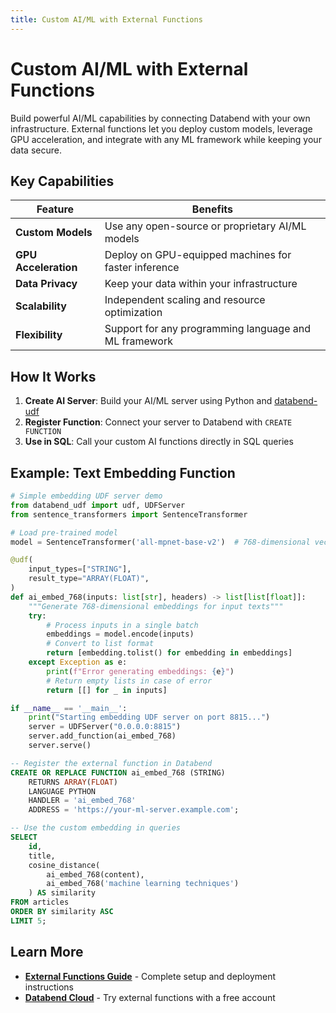 ```yaml
---
title: Custom AI/ML with External Functions
---
```


# Custom AI/ML with External Functions

Build powerful AI/ML capabilities by connecting Databend with your own infrastructure. External functions let you deploy custom models, leverage GPU acceleration, and integrate with any ML framework while keeping your data secure.

## Key Capabilities

| Feature | Benefits |
|---------|----------|
| **Custom Models** | Use any open-source or proprietary AI/ML models |
| **GPU Acceleration** | Deploy on GPU-equipped machines for faster inference |
| **Data Privacy** | Keep your data within your infrastructure |
| **Scalability** | Independent scaling and resource optimization |
| **Flexibility** | Support for any programming language and ML framework |

## How It Works

1. **Create AI Server**: Build your AI/ML server using Python and [databend-udf](https://pypi.org/project/databend-udf)
2. **Register Function**: Connect your server to Databend with `CREATE FUNCTION`
3. **Use in SQL**: Call your custom AI functions directly in SQL queries

## Example: Text Embedding Function

```python
# Simple embedding UDF server demo
from databend_udf import udf, UDFServer
from sentence_transformers import SentenceTransformer

# Load pre-trained model
model = SentenceTransformer('all-mpnet-base-v2')  # 768-dimensional vectors

@udf(
    input_types=["STRING"],
    result_type="ARRAY(FLOAT)",
)
def ai_embed_768(inputs: list[str], headers) -> list[list[float]]:
    """Generate 768-dimensional embeddings for input texts"""
    try:
        # Process inputs in a single batch
        embeddings = model.encode(inputs)
        # Convert to list format
        return [embedding.tolist() for embedding in embeddings]
    except Exception as e:
        print(f"Error generating embeddings: {e}")
        # Return empty lists in case of error
        return [[] for _ in inputs]

if __name__ == '__main__':
    print("Starting embedding UDF server on port 8815...")
    server = UDFServer("0.0.0.0:8815")
    server.add_function(ai_embed_768)
    server.serve()
```

```sql
-- Register the external function in Databend
CREATE OR REPLACE FUNCTION ai_embed_768 (STRING)
    RETURNS ARRAY(FLOAT)
    LANGUAGE PYTHON
    HANDLER = 'ai_embed_768'
    ADDRESS = 'https://your-ml-server.example.com';

-- Use the custom embedding in queries
SELECT
    id,
    title,
    cosine_distance(
        ai_embed_768(content),
        ai_embed_768('machine learning techniques')
    ) AS similarity
FROM articles
ORDER BY similarity ASC
LIMIT 5;
```

## Learn More

- **[External Functions Guide](/guides/query/external-function)** - Complete setup and deployment instructions
- **[Databend Cloud](https://databend.com)** - Try external functions with a free account